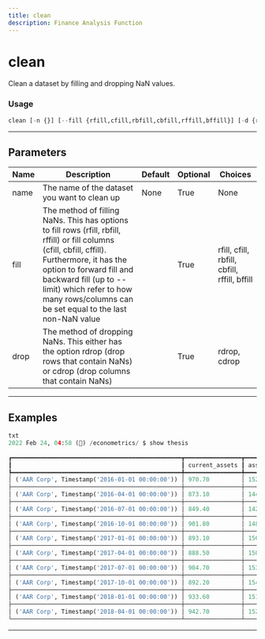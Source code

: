 ```yaml
---
title: clean
description: Finance Analysis Function
---
```


# clean

Clean a dataset by filling and dropping NaN values.

### Usage

```python
clean [-n {}] [--fill {rfill,cfill,rbfill,cbfill,rffill,bffill}] [-d {rdrop,cdrop}]
```

---

## Parameters

| Name | Description | Default | Optional | Choices |
| ---- | ----------- | ------- | -------- | ------- |
| name | The name of the dataset you want to clean up | None | True | None |
| fill | The method of filling NaNs. This has options to fill rows (rfill, rbfill, rffill) or fill columns (cfill, cbfill, cffill). Furthermore, it has the option to forward fill and backward fill (up to --limit) which refer to how many rows/columns can be set equal to the last non-NaN value |  | True | rfill, cfill, rbfill, cbfill, rffill, bffill |
| drop | The method of dropping NaNs. This either has the option rdrop (drop rows that contain NaNs) or cdrop (drop columns that contain NaNs) |  | True | rdrop, cdrop |


---

## Examples

```python
txt
2022 Feb 24, 04:58 (🦋) /econometrics/ $ show thesis
                                                                                thesis
┏━━━━━━━━━━━━━━━━━━━━━━━━━━━━━━━━━━━━━━━━━━━━━━━━┳━━━━━━━━━━━━━━━━┳━━━━━━━━━┳━━━━━━━━┳━━━━━━━━━━━┳━━━━━━━━┳━━━━━━━━━━━━━━━━━━━━━┳━━━━━━━━━┳━━━━━━━━┳━━━━━━━━━━━━━━━━━━┓
┃                                                ┃ current_assets ┃ assets  ┃ debt   ┃ depr_amor ┃ income ┃ current_liabilities ┃ revenue ┃ equity ┃ interest_expense ┃
┡━━━━━━━━━━━━━━━━━━━━━━━━━━━━━━━━━━━━━━━━━━━━━━━━╇━━━━━━━━━━━━━━━━╇━━━━━━━━━╇━━━━━━━━╇━━━━━━━━━━━╇━━━━━━━━╇━━━━━━━━━━━━━━━━━━━━━╇━━━━━━━━━╇━━━━━━━━╇━━━━━━━━━━━━━━━━━━┩
│ ('AAR Corp', Timestamp('2016-01-01 00:00:00')) │ 970.70         │ 1522.00 │ 160.00 │ 18.50     │ 9.90   │ 359.70              │ 412.10  │ 858.30 │ 1.70             │
├────────────────────────────────────────────────┼────────────────┼─────────┼────────┼───────────┼────────┼─────────────────────┼─────────┼────────┼──────────────────┤
│ ('AAR Corp', Timestamp('2016-04-01 00:00:00')) │ 873.10         │ 1442.10 │ 136.10 │ 17.80     │ 11.80  │ 329.00              │ 468.60  │ 865.80 │ 1.20             │
├────────────────────────────────────────────────┼────────────────┼─────────┼────────┼───────────┼────────┼─────────────────────┼─────────┼────────┼──────────────────┤
│ ('AAR Corp', Timestamp('2016-07-01 00:00:00')) │ 849.40         │ 1427.00 │ 142.80 │ nan       │ 9.90   │ 314.40              │ 404.80  │ 858.50 │ 1.30             │
├────────────────────────────────────────────────┼────────────────┼─────────┼────────┼───────────┼────────┼─────────────────────┼─────────┼────────┼──────────────────┤
│ ('AAR Corp', Timestamp('2016-10-01 00:00:00')) │ 901.80         │ 1486.60 │ 154.10 │ nan       │ 11.40  │ 350.90              │ 328.30  │ 872.40 │ 1.10             │
├────────────────────────────────────────────────┼────────────────┼─────────┼────────┼───────────┼────────┼─────────────────────┼─────────┼────────┼──────────────────┤
│ ('AAR Corp', Timestamp('2017-01-01 00:00:00')) │ 893.10         │ 1502.10 │ 168.70 │ nan       │ 14.40  │ 342.80              │ 407.20  │ 885.70 │ 1.40             │
├────────────────────────────────────────────────┼────────────────┼─────────┼────────┼───────────┼────────┼─────────────────────┼─────────┼────────┼──────────────────┤
│ ('AAR Corp', Timestamp('2017-04-01 00:00:00')) │ 888.50         │ 1504.10 │ 155.30 │ nan       │ 16.30  │ 335.10              │ 450.50  │ 914.20 │ 1.50             │
├────────────────────────────────────────────────┼────────────────┼─────────┼────────┼───────────┼────────┼─────────────────────┼─────────┼────────┼──────────────────┤
│ ('AAR Corp', Timestamp('2017-07-01 00:00:00')) │ 904.70         │ 1531.70 │ 189.00 │ 10.20     │ 11.00  │ 312.10              │ 397.90  │ 924.70 │ 1.70             │
├────────────────────────────────────────────────┼────────────────┼─────────┼────────┼───────────┼────────┼─────────────────────┼─────────┼────────┼──────────────────┤
│ ('AAR Corp', Timestamp('2017-10-01 00:00:00')) │ 892.20         │ 1544.30 │ 215.80 │ 10.60     │ 13.30  │ 336.50              │ 420.60  │ 906.50 │ 1.90             │
├────────────────────────────────────────────────┼────────────────┼─────────┼────────┼───────────┼────────┼─────────────────────┼─────────┼────────┼──────────────────┤
│ ('AAR Corp', Timestamp('2018-01-01 00:00:00')) │ 933.60         │ 1512.20 │ 194.30 │ 10.60     │ 31.30  │ 326.60              │ 456.30  │ 915.20 │ 2.20             │
├────────────────────────────────────────────────┼────────────────┼─────────┼────────┼───────────┼────────┼─────────────────────┼─────────┼────────┼──────────────────┤
│ ('AAR Corp', Timestamp('2018-04-01 00:00:00')) │ 942.70         │ 1524.70 │ 177.20 │ 9.10      │ 18.10  │ 333.30              │ 473.50  │ 936.30 │ 2.20             │
└────────────────────────────────────────────────┴────────────────┴─────────┴────────┴───────────┴────────┴─────────────────────┴─────────┴────────┴──────────────────┘
```
---
